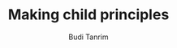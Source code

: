 ---
layout: post
title:  "Making child principles"
description: "a"
categories: craft
author: "Budi Tanrim"
image:
 path: /img/post/2018/09/heart-icon-seo.png
 height: 630
 width: 1200
gif: true
twitter-seo: 
 - "2018/09/heart-icon-seo.png"
---
